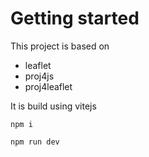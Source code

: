 # Getting started

This project is based on 
- leaflet
- proj4js
- proj4leaflet
  
It is build using vitejs
 
`npm i`
  
`npm run dev`
